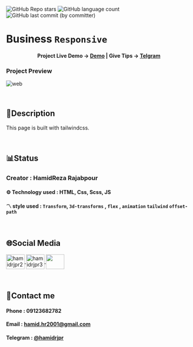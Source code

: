 ![GitHub Repo stars](https://img.shields.io/github/stars/hamidrjpr2/business?style=flat&logo=star) ![GitHub language count](https://img.shields.io/github/languages/count/hamidrjpr2/business?color=%23c1121f) ![GitHub last commit (by committer)](https://img.shields.io/github/last-commit/hamidrjpr2/business)

# Business `Responsive`

<h4 align="center">
  <span>Project Live Demo -> </span>
  <a href="https://hamidrjpr2.github.io/business" target="_blank">Demo</a>
  |
  <span>Give Tips -> </span>
  <a href="https://telegram.me/hamidrjpr" target="_blank">Telgram</a>
</h4>

### Project Preview
![web](https://github.com/hamidrjpr2/business/assets/155876163/e33c2170-d27b-4ad5-b730-bb6b1c15fe32)



<br>

## 📃Description
  This page is built with tailwindcss.
  
<br>

## 📊Status
### Creator : HamidReza Rajabpour
#### ⚙️ Technology used : HTML, Css, Scss, JS
#### 〽️ style used : `Transform`, `3d-transforms` , `flex` , `animation` `tailwind` `offset-path`
<br>

## 🌐Social Media
<p align="left"> 
  <a href="https://linkedin.com/in/hamidrjpr2" target="blank">
    <img align="center" src="https://raw.githubusercontent.com/rahuldkjain/github-profile-readme-generator/master/src/images/icons/Social/linked-in-alt.svg" alt="hamidrjpr2" height="40" width="50" />
  </a>
  <a href="https://instagram.com/hamidrjpr3" target="blank">
  <img align="center" src="https://raw.githubusercontent.com/rahuldkjain/github-profile-readme-generator/master/src/images/icons/Social/instagram.svg" alt="hamidrjpr3" height="40" width="50" />
  </a>
  <a href="https://github.com/hamidrjpr2">
    <img align="center" src="https://cdn.jsdelivr.net/gh/devicons/devicon/icons/github/github-original.svg" width="50" height="40">
  </a>
</p>
<br>

## 🔰Contact me
#### Phone : 09123682782
#### Email : hamid.hr2001@gmail.com
#### Telegram : [@hamidrjpr](https://telegram.me/hamidrjpr)
